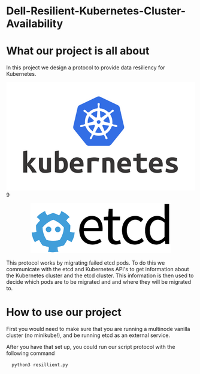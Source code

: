 # Dell-Resilient-Kubernetes-Cluster-Availability
<h1> What our project is all about </h1>

In this project we design a protocol to provide data resiliency for Kubernetes. 

![Kubernetes image!](/images/Kubernetes_logo.png "Kubernetes logo")9

<!-- <p align="center">
  ![Etcd image!](/images/etcd.png "etcd logo")
</p> -->

<p align="center">
  <img src="images/etcd.png" alt="etcd logo"/>
</p>

This protocol works by migrating failed etcd pods. To do this we communicate with the etcd and Kubernetes API's to get information about the Kubernetes cluster and the etcd cluster. This information is then used to decide which pods are to be migrated and and where they will be migrated to. 

<h1> How to use our project </h1>
First you would need to make sure that you are running a multinode vanilla cluster (no minikube!), and be running etcd as an external service. 

After you have that set up, you could run our script protocol with the following command
```
  python3 resillient.py
```
